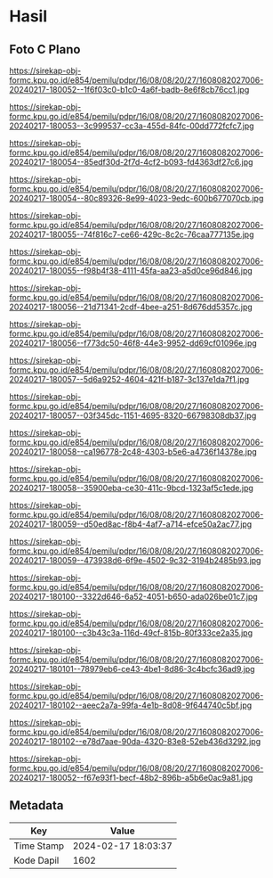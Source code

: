 # Hasil

## Foto C Plano

https://sirekap-obj-formc.kpu.go.id/e854/pemilu/pdpr/16/08/08/20/27/1608082027006-20240217-180052--1f6f03c0-b1c0-4a6f-badb-8e6f8cb76cc1.jpg

https://sirekap-obj-formc.kpu.go.id/e854/pemilu/pdpr/16/08/08/20/27/1608082027006-20240217-180053--3c999537-cc3a-455d-84fc-00dd772fcfc7.jpg

https://sirekap-obj-formc.kpu.go.id/e854/pemilu/pdpr/16/08/08/20/27/1608082027006-20240217-180054--85edf30d-2f7d-4cf2-b093-fd4363df27c6.jpg

https://sirekap-obj-formc.kpu.go.id/e854/pemilu/pdpr/16/08/08/20/27/1608082027006-20240217-180054--80c89326-8e99-4023-9edc-600b677070cb.jpg

https://sirekap-obj-formc.kpu.go.id/e854/pemilu/pdpr/16/08/08/20/27/1608082027006-20240217-180055--74f816c7-ce66-429c-8c2c-76caa777135e.jpg

https://sirekap-obj-formc.kpu.go.id/e854/pemilu/pdpr/16/08/08/20/27/1608082027006-20240217-180055--f98b4f38-4111-45fa-aa23-a5d0ce96d846.jpg

https://sirekap-obj-formc.kpu.go.id/e854/pemilu/pdpr/16/08/08/20/27/1608082027006-20240217-180056--21d71341-2cdf-4bee-a251-8d676dd5357c.jpg

https://sirekap-obj-formc.kpu.go.id/e854/pemilu/pdpr/16/08/08/20/27/1608082027006-20240217-180056--f773dc50-46f8-44e3-9952-dd69cf01096e.jpg

https://sirekap-obj-formc.kpu.go.id/e854/pemilu/pdpr/16/08/08/20/27/1608082027006-20240217-180057--5d6a9252-4604-421f-b187-3c137e1da7f1.jpg

https://sirekap-obj-formc.kpu.go.id/e854/pemilu/pdpr/16/08/08/20/27/1608082027006-20240217-180057--03f345dc-1151-4695-8320-66798308db37.jpg

https://sirekap-obj-formc.kpu.go.id/e854/pemilu/pdpr/16/08/08/20/27/1608082027006-20240217-180058--ca196778-2c48-4303-b5e6-a4736f14378e.jpg

https://sirekap-obj-formc.kpu.go.id/e854/pemilu/pdpr/16/08/08/20/27/1608082027006-20240217-180058--35900eba-ce30-411c-9bcd-1323af5c1ede.jpg

https://sirekap-obj-formc.kpu.go.id/e854/pemilu/pdpr/16/08/08/20/27/1608082027006-20240217-180059--d50ed8ac-f8b4-4af7-a714-efce50a2ac77.jpg

https://sirekap-obj-formc.kpu.go.id/e854/pemilu/pdpr/16/08/08/20/27/1608082027006-20240217-180059--473938d6-6f9e-4502-9c32-3194b2485b93.jpg

https://sirekap-obj-formc.kpu.go.id/e854/pemilu/pdpr/16/08/08/20/27/1608082027006-20240217-180100--3322d646-6a52-4051-b650-ada026be01c7.jpg

https://sirekap-obj-formc.kpu.go.id/e854/pemilu/pdpr/16/08/08/20/27/1608082027006-20240217-180100--c3b43c3a-116d-49cf-815b-80f333ce2a35.jpg

https://sirekap-obj-formc.kpu.go.id/e854/pemilu/pdpr/16/08/08/20/27/1608082027006-20240217-180101--78979eb6-ce43-4be1-8d86-3c4bcfc36ad9.jpg

https://sirekap-obj-formc.kpu.go.id/e854/pemilu/pdpr/16/08/08/20/27/1608082027006-20240217-180102--aeec2a7a-99fa-4e1b-8d08-9f644740c5bf.jpg

https://sirekap-obj-formc.kpu.go.id/e854/pemilu/pdpr/16/08/08/20/27/1608082027006-20240217-180102--e78d7aae-90da-4320-83e8-52eb436d3292.jpg

https://sirekap-obj-formc.kpu.go.id/e854/pemilu/pdpr/16/08/08/20/27/1608082027006-20240217-180052--f67e93f1-becf-48b2-896b-a5b6e0ac9a81.jpg


## Metadata

| Key        | Value               |
| ---------- | ------------------- |
| Time Stamp | 2024-02-17 18:03:37 |
| Kode Dapil | 1602                |



